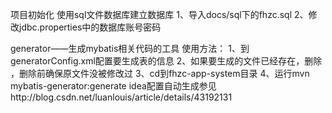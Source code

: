
项目初始化
使用sql文件数据库建立数据库
1、导入docs/sql下的fhzc.sql
2、修改jdbc.properties中的数据库账号密码


generator——生成mybatis相关代码的工具
使用方法：
1、到generatorConfig.xml配置要生成表的信息
2、如果要生成的文件已经存在，删除 ，删除前确保原文件没被修改过
3、cd到fhzc-app-system目录
4、运行mvn mybatis-generator:generate
idea配置自动生成参见http://blog.csdn.net/luanlouis/article/details/43192131
